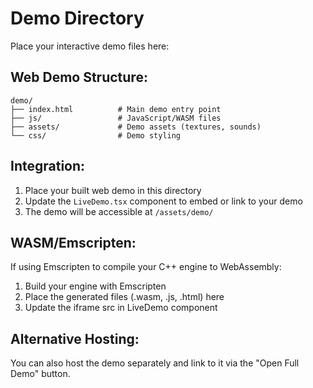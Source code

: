 
# Demo Directory

Place your interactive demo files here:

## Web Demo Structure:
```
demo/
├── index.html          # Main demo entry point
├── js/                 # JavaScript/WASM files
├── assets/             # Demo assets (textures, sounds)
└── css/                # Demo styling
```

## Integration:
1. Place your built web demo in this directory
2. Update the `LiveDemo.tsx` component to embed or link to your demo
3. The demo will be accessible at `/assets/demo/`

## WASM/Emscripten:
If using Emscripten to compile your C++ engine to WebAssembly:
1. Build your engine with Emscripten
2. Place the generated files (.wasm, .js, .html) here
3. Update the iframe src in LiveDemo component

## Alternative Hosting:
You can also host the demo separately and link to it via the "Open Full Demo" button.
